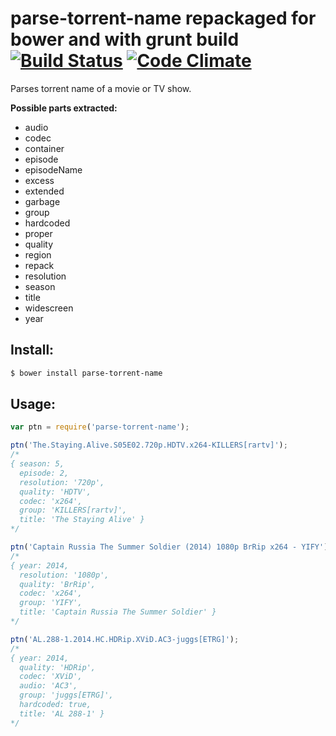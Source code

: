 # parse-torrent-name repackaged for bower and with grunt build [![Build Status](https://travis-ci.org/psychowood/parse-torrent-name.svg?branch=master)](https://travis-ci.org/psychowood/parse-torrent-name) [![Code Climate](https://codeclimate.com/github/jzjzjzj/parse-torrent-name/badges/gpa.svg)](https://codeclimate.com/github/jzjzjzj/parse-torrent-name)

Parses torrent name of a movie or TV show.

**Possible parts extracted:**

- audio
- codec
- container
- episode
- episodeName
- excess
- extended
- garbage
- group
- hardcoded
- proper
- quality
- region
- repack
- resolution
- season
- title
- widescreen
- year

## Install:
```bash
$ bower install parse-torrent-name
```

## Usage:
```javascript
var ptn = require('parse-torrent-name');

ptn('The.Staying.Alive.S05E02.720p.HDTV.x264-KILLERS[rartv]');
/*
{ season: 5,
  episode: 2,
  resolution: '720p',
  quality: 'HDTV',
  codec: 'x264',
  group: 'KILLERS[rartv]',
  title: 'The Staying Alive' }
*/

ptn('Captain Russia The Summer Soldier (2014) 1080p BrRip x264 - YIFY');
/*
{ year: 2014,
  resolution: '1080p',
  quality: 'BrRip',
  codec: 'x264',
  group: 'YIFY',
  title: 'Captain Russia The Summer Soldier' }
*/

ptn('AL.288-1.2014.HC.HDRip.XViD.AC3-juggs[ETRG]');
/*
{ year: 2014,
  quality: 'HDRip',
  codec: 'XViD',
  audio: 'AC3',
  group: 'juggs[ETRG]',
  hardcoded: true,
  title: 'AL 288-1' }
*/
```

